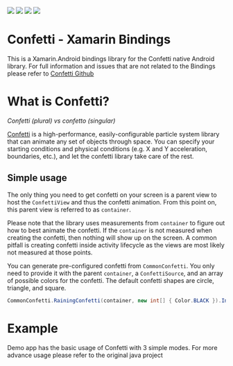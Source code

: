 ![](https://github.com/jinatonic/confetti/blob/master/assets/confetti_with_touch.gif)
![](https://github.com/jinatonic/confetti/blob/master/assets/falling_confetti_top.gif)
![](https://github.com/jinatonic/confetti/blob/master/assets/explosion_confetti.gif)
![](https://github.com/jinatonic/confetti/blob/master/assets/falling_confetti_point.gif)

Confetti - Xamarin Bindings
=================
This is a Xamarin.Android bindings library for the Confetti native Android library.
For full information and issues that are not related to the Bindings please refer to [Confetti Github](https://github.com/jinatonic/confetti)



What is Confetti?
=================

*Confetti (plural) vs confetto (singular)*

[Confetti](https://en.wikipedia.org/wiki/Confetti) is a high-performance, easily-configurable
particle system library that can animate any set of objects through space. You can specify your
starting conditions and physical conditions (e.g. X and Y acceleration, boundaries, etc.),
and let the confetti library take care of the rest.


Simple usage
------------

The only thing you need to get confetti on your screen is a parent view to host the `ConfettiView`
and thus the confetti animation. From this point on, this parent view is referred to as `container`.

Please note that the library uses measurements from `container` to figure out how to best animate
the confetti. If the `container` is not measured when creating the confetti, then nothing will
show up on the screen. A common pitfall is creating confetti inside activity lifecycle as the views
are most likely not measured at those points.

You can generate pre-configured confetti from `CommonConfetti`. You only need to provide it with
the parent `container`, a `ConfettiSource`, and an array of possible colors for the confetti.
The default confetti shapes are circle, triangle, and square.

```c#
CommonConfetti.RainingConfetti(container, new int[] { Color.BLACK }).Infinite();
```


Example
==================

Demo app has the basic usage of Confetti with 3 simple modes. For more advance usage please refer to the original java project

